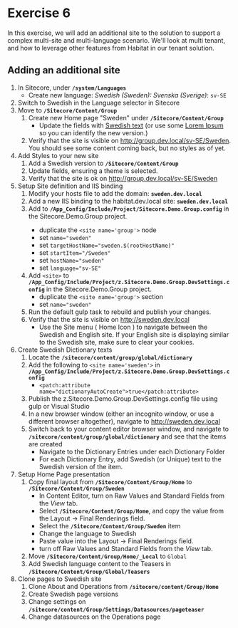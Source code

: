# Exercise 6

In this exercise, we will add an additional site to the solution to support a complex multi-site and multi-language scenario. We'll look at multi tenant, and how to leverage other features from Habitat in our tenant solution.

## Adding an additional site

1. In Sitecore, under **`/system/Languages`**
   * Create new language: *Swedish (Sweden): Svenska (Sverige)*: `sv-SE`
1. Switch to Swedish in the Language selector in Sitecore
1. Move to **`/Sitecore/Content/Group`**
    1. Create new Home page "Sweden" under **`/Sitecore/Content/Group`**
        - Update the fields with [Swedish text](http://xn--lkss-soa3h.vogelius.se/) (or use some [Lorem Ipsum](https://www.lipsum.com/) so you can identify the new version.)
    1. Verify that the site is visible on http://group.dev.local/sv-SE/Sweden. You should see some content coming back, but no styles as of yet.
1. Add Styles to your new site
    1. Add a Swedish version to **`/Sitecore/Content/Group`**
    1. Update fields, ensuring a theme is selected.
    1. Verify that the site is ok on http://group.dev.local/sv-SE/Sweden
1. Setup Site definition and IIS binding
    1. Modify your hosts file to add the domain: **`sweden.dev.local`**
    1. Add a new IIS binding to the habitat.dev.local site: **`sweden.dev.local`**
    1. Add <site> to **`/App_Config/Include/Project/Sitecore.Demo.Group.config`** in the Sitecore.Demo.Group project.
        - duplicate the `<site name='group'>` node
        - set `name="sweden"`
        - set `targetHostName="sweden.$(rootHostName)"`
        - set `startItem="/Sweden"`
        - set `hostName="sweden"`
        - set `language="sv-SE"`
    1. Add `<site>` to **`/App_Config/Include/Project/z.Sitecore.Demo.Group.DevSettings.config`** in the Sitecore.Demo.Group project.
        - duplicate the `<site name='group'>` section
        - set `name="sweden"`
    1. Run the default gulp task to rebuild and publish your changes.
    1. Verify that the site is visible on http://sweden.dev.local
        * Use the Site menu ( Home Icon ) to navigate between the Swedish and English site. If your English site is displaying similar to the Swedish site, make sure to clear your cookies.
1. Create Swedish Dictionary texts
    1. Locate the **`/sitecore/content/group/global/dictionary`**
    1. Add the following to `<site name='sweden'>` in **`/App_Config/Include/Project/z.Sitecore.Demo.Group.DevSettings.config`**
        * `<patch:attribute name="dictionaryAutoCreate">true</patch:attribute>`
    1. Publish the z.Sitecore.Demo.Group.DevSettings.config file using gulp or Visual Studio
    1. In a new browser window (either an incognito window, or use a different browser altogether), navigate to http://sweden.dev.local
    1. Switch back to your content editor browser window, and navigate to **`/sitecore/content/group/global/dictionary`** and see that the items are created
        * Navigate to the Dictionary Entries under each Dictionary Folder
        * For each Dictionary Entry, add Swedish (or Unique) text to the Swedish version of the item.
1. Setup Home Page presentation
    1. Copy final layout from **`/Sitecore/Content/Group/Home`** to **`/Sitecore/Content/Group/Sweden`**
        * In Content Editor, turn on Raw Values and Standard Fields from the _View_ tab.
        * Select **`/Sitecore/Content/Group/Home`**, and copy the value from the Layout -> Final Renderings field.
        * Select the **`/Sitecore/Content/Group/Sweden`** item
        * Change the language to Swedish
        * Paste value into the Layout -> Final Renderings field.
        * turn off Raw Values and Standard Fields from the _View_ tab.
    1. Move **`/Sitecore/Content/Group/Home/_Local`** to `Global`
    1. Add Swedish language content to the Teasers in **`/Sitecore/Content/Group/Global/Teasers`**
1. Clone pages to Swedish site
    1. Clone About and Operations from **`/sitecore/content/Group/Home`**
    1. Create Swedish page versions
    1. Change settings on **`/sitecore/content/Group/Settings/Datasources/pageteaser`**
    1. Change datasources on the Operations page
